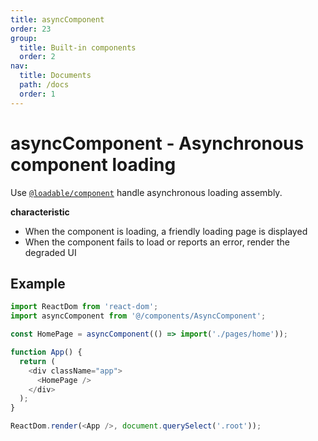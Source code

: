 ```yaml
---
title: asyncComponent
order: 23
group:
  title: Built-in components
  order: 2
nav:
  title: Documents
  path: /docs
  order: 1
---
```


# asyncComponent - Asynchronous component loading

Use [`@loadable/component`](https://www.npmjs.com/package/@loadable/component) handle asynchronous loading assembly.

**characteristic**

- When the component is loading, a friendly loading page is displayed
- When the component fails to load or reports an error, render the degraded UI

## Example

```typescript
import ReactDom from 'react-dom';
import asyncComponent from '@/components/AsyncComponent';

const HomePage = asyncComponent(() => import('./pages/home'));

function App() {
  return (
    <div className="app">
      <HomePage />
    </div>
  );
}

ReactDom.render(<App />, document.querySelect('.root'));
```
